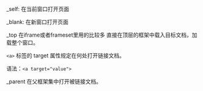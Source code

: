 _self: 在当前窗口打开页面

_blank: 在新窗口打开页面

_top 在iframe或者frameset里用的比较多 直接在顶层的框架中载入目标文档，加载整个窗口。

`<a>` 标签的 target 属性规定在何处打开链接文档。

语法：`<a target="value">`

_parent	在父框架集中打开被链接文档。